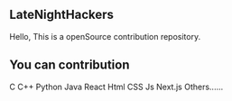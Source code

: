 ﻿## LateNightHackers

Hello,
This is a openSource contribution repository.

## You can contribution 
C
C++
Python
Java
React
Html
CSS
Js
Next.js
Others......
